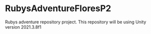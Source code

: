 # RubysAdventureFloresP2
Rubys adventure repository project.
This repository will be using Unity version 2021.3.8f1
